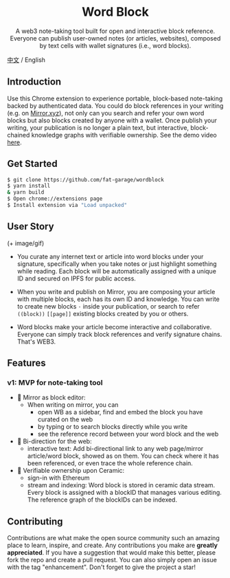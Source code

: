
<div align="center">
  
  # Word Block


  <p>A web3 note-taking tool built for open and interactive block reference. Everyone can publish user-owned notes (or articles, websites), composed by text cells with wallet signatures (i.e., word blocks).</p>
  
</div>

[中文](https://github.com/fat-garage/word-block/blob/main/README-CN.md) / English  



## Introduction

Use this Chrome extension to experience portable, block-based note-taking backed by authenticated data. You could do block references in your writing (e.g. on [Mirror.xyz](https://mirror.xyz)), not only can you search and refer your own word blocks but also blocks created by anyone with a wallet. Once publish your writing, your publication is no longer a plain text, but interactive, block-chained knowledge graphs with verifiable ownership. See the demo video [here](https://github.com/ownership-labs/wordblock-extension).

## Get Started

```sh
$ git clone https://github.com/fat-garage/wordblock
$ yarn install
& yarn build
$ Open chrome://extensions page
$ Install extension via "Load unpacked"
```

## User Story

(+ image/gif)

* You curate any internet text or article into word blocks under your signature, specifically when you take notes or just highlight something while reading. Each block will be automatically assigned with a unique ID and secured on IPFS for public access.

* When you write and publish on Mirror, you are composing your article with multiple blocks, each has its own ID and knowledge. You can write to create new blocks `·` inside your publication, or search to refer `((block))` `[[page]]` existing blocks created by you or others. 

* Word blocks make your article become interactive and collaborative. Everyone can simply track block references and verify signature chains. That's WEB3.

## Features

### v1: MVP for note-taking tool

- 👀 Mirror as block editor:
  - When writing on mirror, you can 
    - open WB as a sidebar, find and embed the block you have curated on the web
    - by typing  or to search blocks directly while you write
    - see the reference record between your word block and the web
- 🔐 Bi-direction for the web: 
  - interactive text:  Add bi-directional link  to any web page/mirror article/word block, showed as on them. You can check where it has been referenced, or even trace the whole reference chain.
- 🔗 Verifiable ownership upon Ceramic:
  - sign-in with Ethereum
  - stream and indexing: Word block is stored in ceramic data stream. Every block is assigned with a blockID that manages various editing. The reference graph of the blockIDs can be indexed.

## Contributing

Contributions are what make the open source community such an amazing place to learn, inspire, and create. Any contributions you make are **greatly appreciated**. If you have a suggestion that would make this better, please fork the repo and create a pull request. You can also simply open an issue with the tag "enhancement". Don't forget to give the project a star! 

